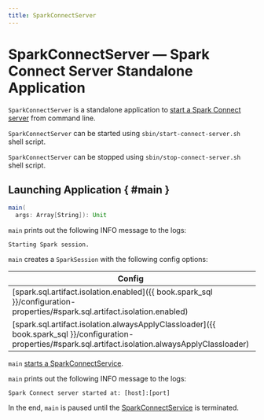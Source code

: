 ```yaml
---
title: SparkConnectServer
---
```


# SparkConnectServer &mdash; Spark Connect Server Standalone Application

`SparkConnectServer` is a standalone application to [start a Spark Connect server](#main) from command line.

`SparkConnectServer` can be started using `sbin/start-connect-server.sh` shell script.

`SparkConnectServer` can be stopped using `sbin/stop-connect-server.sh` shell script.

## Launching Application { #main }

```scala
main(
  args: Array[String]): Unit
```

`main` prints out the following INFO message to the logs:

```text
Starting Spark session.
```

`main` creates a `SparkSession` with the following config options:

Config | Value
-|-
 [spark.sql.artifact.isolation.enabled]({{ book.spark_sql }}/configuration-properties/#spark.sql.artifact.isolation.enabled) | `true`
 [spark.sql.artifact.isolation.alwaysApplyClassloader]({{ book.spark_sql }}/configuration-properties/#spark.sql.artifact.isolation.alwaysApplyClassloader) | `true`

`main` [starts a SparkConnectService](SparkConnectService.md#start).

`main` prints out the following INFO message to the logs:

```text
Spark Connect server started at: [host]:[port]
```

In the end, `main` is paused until the [SparkConnectService](SparkConnectService.md#server) is terminated.
